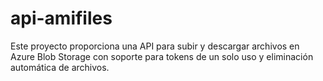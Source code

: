 # api-amifiles
Este proyecto proporciona una API para subir y descargar archivos en Azure Blob Storage con soporte para tokens de un solo uso y eliminación automática de archivos.
